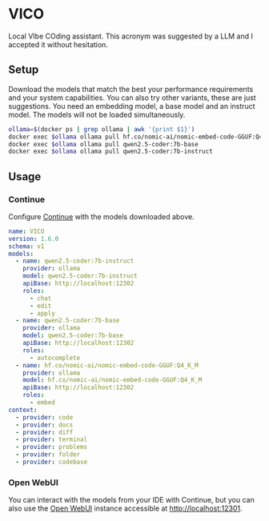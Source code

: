 # VICO

Local VIbe COding assistant. This acronym was suggested by a LLM and I accepted
it without hesitation.

## Setup

Download the models that match the best your performance requirements and your
system capabilities. You can also try other variants, these are just
suggestions. You need an embedding model, a base model and an instruct model.
The models will not be loaded simultaneously.

```bash
ollama=$(docker ps | grep ollama | awk '{print $1}')
docker exec $ollama ollama pull hf.co/nomic-ai/nomic-embed-code-GGUF:Q4_K_M
docker exec $ollama ollama pull qwen2.5-coder:7b-base
docker exec $ollama ollama pull qwen2.5-coder:7b-instruct
```

## Usage

### Continue

Configure [Continue](https://www.continue.dev) with the models downloaded above.

```yaml
name: VICO
version: 1.6.0
schema: v1
models:
  - name: qwen2.5-coder:7b-instruct
    provider: ollama
    model: qwen2.5-coder:7b-instruct
    apiBase: http://localhost:12302
    roles:
      - chat
      - edit
      - apply
  - name: qwen2.5-coder:7b-base
    provider: ollama
    model: qwen2.5-coder:7b-base
    apiBase: http://localhost:12302
    roles:
      - autocomplete
  - name: hf.co/nomic-ai/nomic-embed-code-GGUF:Q4_K_M
    provider: ollama
    model: hf.co/nomic-ai/nomic-embed-code-GGUF:Q4_K_M
    apiBase: http://localhost:12302
    roles:
      - embed
context:
  - provider: code
  - provider: docs
  - provider: diff
  - provider: terminal
  - provider: problems
  - provider: folder
  - provider: codebase
```

### Open WebUI

You can interact with the models from your IDE with Continue, but you can also
use the [Open WebUI](https://openwebui.com) instance accessible at
[http://localhost:12301](http://localhost:12301).
